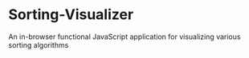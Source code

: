 # Sorting-Visualizer
An in-browser functional JavaScript application for visualizing various sorting algorithms
